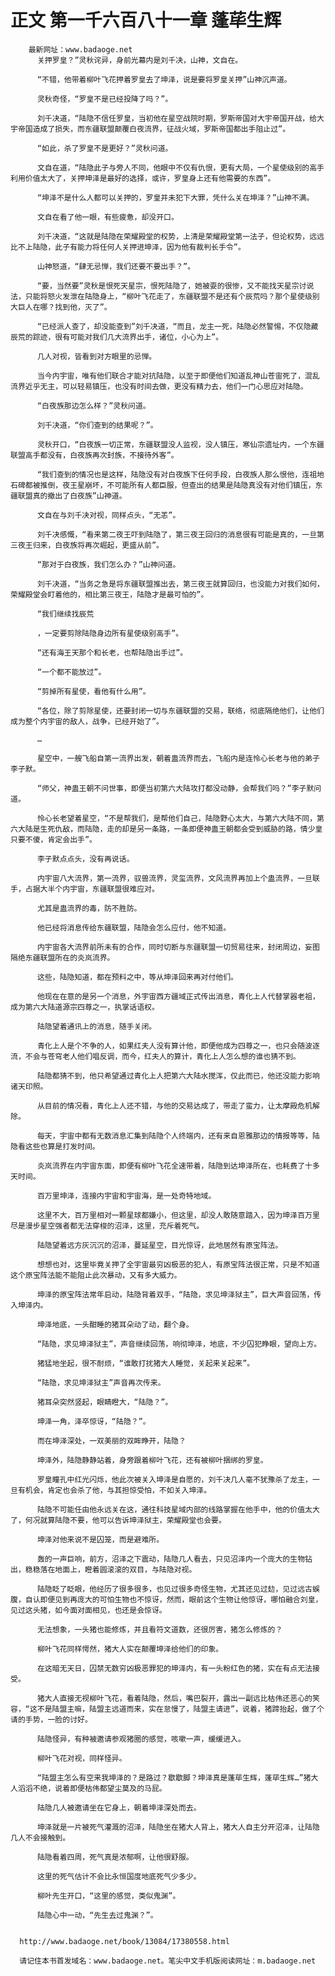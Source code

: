 # 正文 第一千六百八十一章 蓬荜生辉
        最新网址：www.badaoge.net
          关押罗皇？”灵秋诧异，身前光幕内是刘千决，山神，文自在。
      
          “不错，他带着柳叶飞花押着罗皇去了坤泽，说是要将罗皇关押”山神沉声道。
      
          灵秋奇怪，“罗皇不是已经投降了吗？”。
      
          刘千决道，“陆隐不信任罗皇，当初他在星空战院时期，罗斯帝国对大宇帝国开战，给大宇帝国造成了损失，而东疆联盟颠覆白夜流界，征战火域，罗斯帝国都出手阻止过”。
      
          “如此，杀了罗皇不是更好？”灵秋问道。
      
          文自在道，“陆隐此子与旁人不同，他眼中不仅有仇恨，更有大局，一个星使级别的高手利用价值太大了，关押坤泽是最好的选择，或许，罗皇身上还有他需要的东西”。
      
          “坤泽不是什么人都可以关押的，罗皇并未犯下大罪，凭什么关在坤泽？”山神不满。
      
          文自在看了他一眼，有些疲惫，却没开口。
      
          刘千决道，“这就是陆隐在荣耀殿堂的权势，上清是荣耀殿堂第一法子，但论权势，远远比不上陆隐，此子有能力将任何人关押进坤泽，因为他有裁判长手令”。
      
          山神怒道，“肆无忌惮，我们还要不要出手？”。
      
          “要，当然要”灵秋是恨死天星宗，恨死陆隐了，她被耍的很惨，又不能找天星宗讨说法，只能将怒火发泄在陆隐身上，“柳叶飞花走了，东疆联盟不是还有个辰荒吗？那个星使级别大巨人在哪？找到他，灭了”。
      
          “已经派人查了，却没能查到”刘千决道，“而且，龙主一死，陆隐必然警惕，不仅隐藏辰荒的踪迹，很有可能对我们几大流界出手，诸位，小心为上”。
      
          几人对视，皆看到对方眼里的忌惮。
      
          当今内宇宙，唯有他们联合才能对抗陆隐，以至于即便他们知道乱神山苍宙死了，混乱流界近乎无主，可以轻易镇压，也没有时间去做，更没有精力去，他们一门心思应对陆隐。
      
          “白夜族那边怎么样？”灵秋问道。
      
          刘千决道，“你们查到的结果呢？”。
      
          灵秋开口，“白夜族一切正常，东疆联盟没人监视，没人镇压，寒仙宗遗址内，一个东疆联盟高手都没有，白夜族再次封族，不接待外客”。
      
          “我们查到的情况也是这样，陆隐没有对白夜族下任何手段，白夜族人那么恨他，连祖地石碑都被推倒，夜王星崩坏，不可能所有人都臣服，但查出的结果是陆隐真没有对他们镇压，东疆联盟真的撤出了白夜族”山神道。
      
          文自在与刘千决对视，同样点头，“无恙”。
      
          刘千决感慨，“看来第二夜王吓到陆隐了，第三夜王回归的消息很有可能是真的，一旦第三夜王归来，白夜族将再次崛起，更盛从前”。
      
          “那对于白夜族，我们怎么办？”山神问道。
      
          刘千决道，“当务之急是将东疆联盟推出去，第三夜王就算回归，也没能力对我们如何，荣耀殿堂会盯着他的，相比第三夜王，陆隐才是最可怕的”。
      
          “我们继续找辰荒
      
          ，一定要剪除陆隐身边所有星使级别高手”。
      
          “还有海王天那个和长老，也帮陆隐出手过”。
      
          “一个都不能放过”。
      
          “剪掉所有星使，看他有什么用”。
      
          “各位，除了剪除星使，还要封闭一切与东疆联盟的交易，联络，彻底隔绝他们，让他们成为整个内宇宙的敌人，战争，已经开始了”。
      
          …
      
          星空中，一艘飞船自第一流界出发，朝着蛊流界而去，飞船内是连怜心长老与他的弟子李子默。
      
          “师父，神蛊王朝不问世事，即便当初第六大陆攻打都没动静，会帮我们吗？”李子默问道。
      
          怜心长老望着星空，“不是帮我们，是帮他们自己，陆隐野心太大，与第六大陆不同，第六大陆是生死仇敌，而陆隐，走的却是另一条路，一条即便神蛊王朝都会受到威胁的路，情少皇只要不傻，肯定会出手”。
      
          李子默点点头，没有再说话。
      
          内宇宙八大流界，第一流界，驭兽流界，灵玺流界，文风流界再加上个蛊流界，一旦联手，占据大半个内宇宙，东疆联盟很难应对。
      
          尤其是蛊流界的毒，防不胜防。
      
          他已经将消息传给东疆联盟，陆隐会怎么应付，他不知道。
      
          内宇宙各大流界前所未有的合作，同时切断与东疆联盟一切贸易往来，封闭周边，妄图隔绝东疆联盟所在的炎岚流界。
      
          这些，陆隐知道，都在预料之中，等从坤泽回来再对付他们。
      
          他现在在意的是另一个消息，外宇宙西方疆域正式传出消息，青化上人代替掌器老祖，成为第六大陆道源宗四尊之一，执掌话语权。
      
          陆隐望着通讯上的消息，随手关闭。
      
          青化上人是个不争的人，如果红夫人没有算计他，即便他成为四尊之一，也只会随波逐流，不会与苍穹老人他们唱反调，而今，红夫人的算计，青化上人怎么想的谁也猜不到。
      
          陆隐都猜不到，他只希望通过青化上人把第六大陆水搅浑，仅此而已，他还没能力影响诸天印照。
      
          从目前的情况看，青化上人还不错，与他的交易达成了，带走了蛮力，让太摩殿危机解除。
      
          每天，宇宙中都有无数消息汇集到陆隐个人终端内，还有来自恩雅那边的情报等等，陆隐看这些也算是打发时间。
      
          炎岚流界在内宇宙东面，即便有柳叶飞花全速带着，陆隐到达坤泽所在，也耗费了十多天时间。
      
          百万里坤泽，连接内宇宙和宇宙海，是一处奇特地域。
      
          这里不大，百万里相对一颗星球都嫌小，但这里，却没人敢随意踏入，因为坤泽百万里尽是漫步星空强者都无法穿梭的沼泽，这里，充斥着死气。
      
          陆隐望着远方灰沉沉的沼泽，蔓延星空，目光惊讶，此地居然有原宝阵法。
      
          想想也对，这里毕竟关押了全宇宙最穷凶极恶的犯人，有原宝阵法很正常，只是不知道这个原宝阵法能不能阻止此次暴动，又有多大威力。
      
          坤泽的原宝阵法常年启动，陆隐背着双手，“陆隐，求见坤泽狱主”，巨大声音回荡，传入坤泽内。
      
          坤泽地底，一头酣睡的猪耳朵动了动，翻个身。
      
          “陆隐，求见坤泽狱主”，声音继续回荡，响彻坤泽，地底，不少囚犯睁眼，望向上方。
      
          猪猛地坐起，很不耐烦，“谁敢打扰猪大人睡觉，关起来关起来”。
      
          “陆隐，求见坤泽狱主”声音再次传来。
      
          猪耳朵突然竖起，眼睛瞪大，“陆隐？”。
      
          坤泽一角，泽卒惊讶，“陆隐？”。
      
          而在坤泽深处，一双美丽的双眸睁开，陆隐？
      
          坤泽外，陆隐静静站着，身旁跟着柳叶飞花，还有被柳叶捆绑的罗皇。
      
          罗皇瞳孔中红光闪烁，他此次被关入坤泽是自愿的，刘千决几人毫不犹豫杀了龙主，一旦有机会，肯定也会杀了他，与其担惊受怕，不如关入坤泽。
      
          陆隐不可能任由他永远关在这，通往科技星域内部的线路掌握在他手中，他的价值太大了，何况就算陆隐不要，他可以告诉坤泽狱主，荣耀殿堂也会要。
      
          坤泽对他来说不是囚笼，而是避难所。
      
          轰的一声巨响，前方，沼泽之下震动，陆隐几人看去，只见沼泽内一个庞大的生物钻出，稳稳落在地面上，瞪着圆滚滚的双目，与陆隐对视。
      
          陆隐眨了眨眼，他经历了很多很多，也见过很多奇怪生物，尤其还见过攰，见过远古蜈腹，自认即便见到再庞大的可怕生物也不惊讶，然而，眼前这个生物让他惊讶，哪怕融合刘皇，见过这头猪，如今面对面相见，也还是会惊讶。
      
          无法想象，一头猪也能修炼，并且看符文道数，还很厉害，猪怎么修炼的？
      
          柳叶飞花同样愕然，猪大人实在颠覆坤泽给他们的印象。
      
          在这暗无天日，囚禁无数穷凶极恶罪犯的坤泽内，有一头粉红色的猪，实在有点无法接受。
      
          猪大人直接无视柳叶飞花，看着陆隐，然后，嘴巴裂开，露出一副远比枯伟还恶心的笑容，“这不是陆盟主嘛，陆盟主远道而来，实在怠慢了，陆盟主请进”，说着，猪蹄抬起，做了个请的手势，一脸的讨好。
      
          陆隐怪异，有种被邀请参观猪圈的感觉，咳嗽一声，缓缓进入。
      
          柳叶飞花对视，同样怪异。
      
          “陆盟主怎么有空来我坤泽的？是路过？歇歇脚？坤泽真是蓬荜生辉，蓬荜生辉…”猪大人滔滔不绝，说着即便枯伟都望尘莫及的马屁。
      
          陆隐几人被邀请坐在它身上，朝着坤泽深处而去。
      
          坤泽就是一片被死气灌溉的沼泽，陆隐坐在猪大人背上，猪大人自主分开沼泽，让陆隐几人不会接触到。
      
          陆隐看着四周，死气真是浓郁啊，让他很舒服。
      
          这里的死气估计不会比永恒国度地底死气少多少。
      
          柳叶先生开口，“这里的感觉，类似鬼渊”。
      
          陆隐心中一动，“先生去过鬼渊？”。
      
      
      http://www.badaoge.net/book/13084/17380558.html
      
      请记住本书首发域名：www.badaoge.net。笔尖中文手机版阅读网址：m.badaoge.net